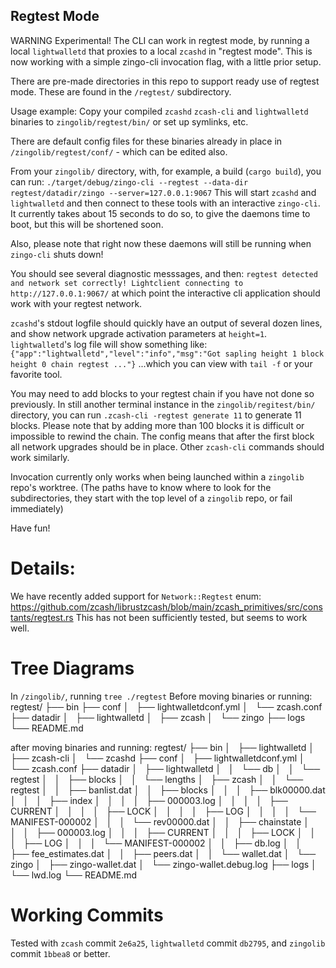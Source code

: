 ## Regtest Mode
WARNING Experimental!
The CLI can work in regtest mode, by running a local `lightwalletd` that proxies to a local `zcashd` in "regtest mode".
This is now working with a simple zingo-cli invocation flag, with a little prior setup.

There are pre-made directories in this repo to support ready use of regtest mode. These are found in the `/regtest/` subdirectory.

Usage example:
Copy your compiled `zcashd` `zcash-cli` and `lightwalletd` binaries to `zingolib/regtest/bin/` or set up symlinks, etc.

There are default config files for these binaries already in place in `/zingolib/regtest/conf/` - which can be edited also.

From your `zingolib/` directory, with, for example, a build (`cargo build`), you can run:
`./target/debug/zingo-cli --regtest --data-dir regtest/datadir/zingo --server=127.0.0.1:9067`
This will start `zcashd` and `lightwalletd` and then connect to these tools with an interactive `zingo-cli`.
It currently takes about 15 seconds to do so, to give the daemons time to boot, but this will be shortened soon.

Also, please note that right now these daemons will still be running when `zingo-cli` shuts down!

You should see several diagnostic messsages, and then:
`regtest detected and network set correctly!
Lightclient connecting to http://127.0.0.1:9067/`
at which point the interactive cli application should work with your regtest network.

`zcashd`'s stdout logfile should quickly have an output of several dozen lines, and show network upgrade activation parameters at `height=1`.
`lightwalletd`'s log file will show something like:
`{"app":"lightwalletd","level":"info","msg":"Got sapling height 1 block height 0 chain regtest ..."}`
...which you can view with `tail -f` or your favorite tool.

You may need to add blocks to your regtest chain if you have not done so previously.
In still another terminal instance in the `zingolib/regitest/bin/` directory, you can run `.zcash-cli -regtest generate 11` to generate 11 blocks.
Please note that by adding more than 100 blocks it is difficult or impossible to rewind the chain. The config means that after the first block all network upgrades should be in place.
Other `zcash-cli` commands should work similarly.

Invocation currently only works when being launched within a `zingolib` repo's worktree.
(The paths have to know where to look for the subdirectories, they start with the top level of a `zingolib` repo, or fail immediately)

Have fun!

# Details:
We have recently added support for `Network::Regtest` enum: https://github.com/zcash/librustzcash/blob/main/zcash_primitives/src/constants/regtest.rs
This has not been sufficiently tested, but seems to work well.

# Tree Diagrams
In `/zingolib/`, running `tree ./regtest`
Before moving binaries or running:
regtest/
├── bin
├── conf
│   ├── lightwalletdconf.yml
│   └── zcash.conf
├── datadir
│   ├── lightwalletd
│   ├── zcash
│   └── zingo
├── logs
└── README.md

after moving binaries and running:
regtest/
├── bin
│   ├── lightwalletd
│   ├── zcash-cli
│   └── zcashd
├── conf
│   ├── lightwalletdconf.yml
│   └── zcash.conf
├── datadir
│   ├── lightwalletd
│   │   └── db
│   │       └── regtest
│   │           ├── blocks
│   │           └── lengths
│   ├── zcash
│   │   └── regtest
│   │       ├── banlist.dat
│   │       ├── blocks
│   │       │   ├── blk00000.dat
│   │       │   ├── index
│   │       │   │   ├── 000003.log
│   │       │   │   ├── CURRENT
│   │       │   │   ├── LOCK
│   │       │   │   ├── LOG
│   │       │   │   └── MANIFEST-000002
│   │       │   └── rev00000.dat
│   │       ├── chainstate
│   │       │   ├── 000003.log
│   │       │   ├── CURRENT
│   │       │   ├── LOCK
│   │       │   ├── LOG
│   │       │   └── MANIFEST-000002
│   │       ├── db.log
│   │       ├── fee_estimates.dat
│   │       ├── peers.dat
│   │       └── wallet.dat
│   └── zingo
│       ├── zingo-wallet.dat
│       └── zingo-wallet.debug.log
├── logs
│   └── lwd.log
└── README.md

# Working Commits
Tested with `zcash` commit `2e6a25`, `lightwalletd` commit `db2795`, and `zingolib` commit `1bbea8` or better.

